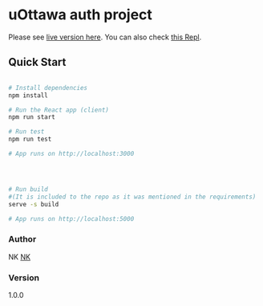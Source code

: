 # uOttawa auth project

Please see [live version here](https://joyful-naiad-355a10.netlify.app/login).
You can also check [this Repl](https://replit.com/@kalapyha/uOttawa#).

## Quick Start

```bash

# Install dependencies
npm install

# Run the React app (client)
npm run start

# Run test
npm run test

# App runs on http://localhost:3000




# Run build
#(It is included to the repo as it was mentioned in the requirements)
serve -s build

# App runs on http://localhost:5000
```

### Author

NK
[NK](https://github.com/kalapyha)

### Version

1.0.0
